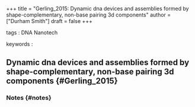 +++
title = "Gerling_2015: Dynamic dna devices and assemblies formed by shape-complementary, non-base pairing 3d components"
author = ["Durham Smith"]
draft = false
+++

tags
: DNA Nanotech

keywords
:


## Dynamic dna devices and assemblies formed by shape-complementary, non-base pairing 3d components {#Gerling_2015}


### Notes {#notes}

